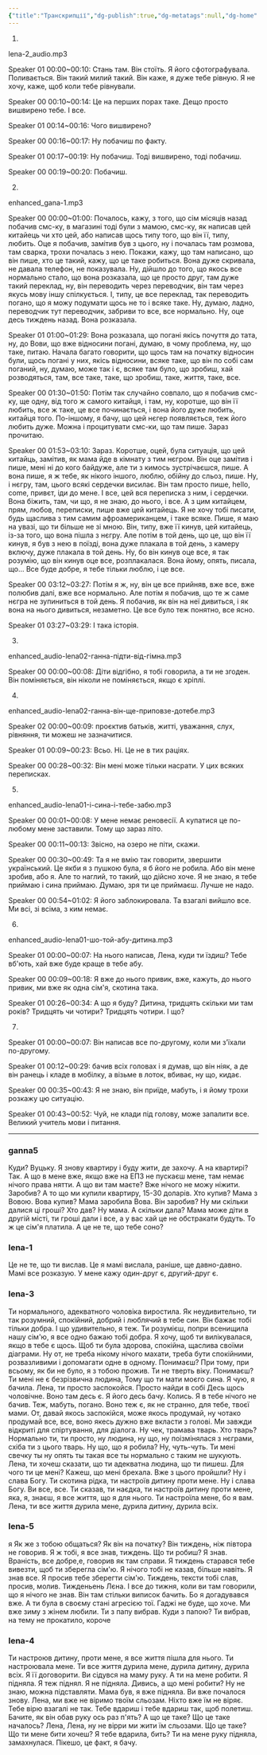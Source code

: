 ```yaml
---
{"title":"Транскрипції","dg-publish":true,"dg-metatags":null,"dg-home":null,"permalink":"/transkripcziyi/","dgPassFrontmatter":true,"noteIcon":""}
---
```


1.
lena-2_audio.mp3

Speaker 01 00:00~00:10: Стань там. Він стоїть. Я його сфотографувала. Поливається. Він такий милий такий. Він каже, я дуже тебе рівную. Я не хочу, каже, щоб коли тебе рівнували.

Speaker 00 00:10~00:14: Це на перших порах таке. Дещо просто вишвирено тебе. І все.

Speaker 01 00:14~00:16: Чого вишвирено?

Speaker 00 00:16~00:17: Ну побачиш по факту.

Speaker 01 00:17~00:19: Ну побачиш. Тоді вишвирено, тоді побачиш.

Speaker 00 00:19~00:20: Побачиш.

2.

enhanced_gana-1.mp3

Speaker 00 00:00~01:00: Почалось, кажу, з того, що сім місяців назад побачив смс-ку, в магазині тоді були з мамою, смс-ку, як написав цей китайець чи хто цей, або написав щось типу того, що він її, типу, любить. Оце я побачив, замітив був з цього, ну і почалась там розмова, там сварка, трохи почалась з нею. Покажи, кажу, що там написано, що він пише, хто це такий, кажу, що це таке робиться. Вона дуже скривала, не давала телефон, не показувала. Ну, дійшло до того, що якось все нормально стало, що вона розказала, що це просто друг, там дуже такий переклад, ну, він переводить через переводчик, він там через якусь мову іншу спілкується. І, типу, це все переклад, так переводить погано, що я можу подумати щось не то і всяке таке. Ну, думаю, ладно, переводчик тут переводчик, забриви то все, все нормально. Ну, оце десь тиждень назад. Вона розказала.

Speaker 01 01:00~01:29: Вона розказала, що погані якісь почуття до тата, ну, до Вови, що вже відносини погані, думаю, в чому проблема, ну, що таке, питаю. Начала багато говорити, що щось там на початку відносин були, щось погані у них, якісь відносини, всяке таке, що він по собі сам поганий, ну, думаю, може так і є, всяке там було, що зробиш, хай розводяться, там, все таке, таке, що зробиш, таке, життя, таке, все.

Speaker 00 01:30~01:50: Потім так случайно совпало, що я побачив смс-ку, ще одну, від того ж самого китайця, і там, ну, коротше, що він її любить, все ж таке, це все починається, і вона його дуже любить, китайця того. По-іншому, я бачу, що цей нєгер появляється, теж його любить дуже. Можна і процитувати смс-ки, що там пише. Зараз прочитаю.

Speaker 00 01:53~03:10: Зараз. Коротше, оцей, була ситуація, що цей китайць, замітив, як мама йде в кімнату з тим нєгром. Він оце замітив і пише, мені ні до кого байдуже, але ти з кимось зустрічаєшся, пише. А вона пише, я ж тебе, як нікого іншого, люблю, обійну до сльоз, пише. Ну, і нєгру, там, цього всякі сердечки висилає. Він там просто пише, hello, come, привєт, іди до мене. І все, цей вся переписка з ним, і сердечки. Вона біжить, там, чи що, я не знаю, до нього, і все. А з цим китайцем, прям, любов, переписки, пише вже цей китайець. Я не хочу тобі писати, будь щаслива з тим самим афроамериканцем, і таке всяке. Пише, я маю на увазі, що ти більше не зі мною. Він, типу, вже її кинув, цей китайець, із-за того, що вона пішла з нєгру. Але потім в той день, що це, що він її кинув, я був з нею в поїзді, вона дуже плакала в той день, з камеру включу, дуже плакала в той день. Ну, бо він кинув оце все, я так розумію, що він кинув оце все, розплакалася. Вона йому, опять, писала, що... Все буде добре, я тебе тільки люблю, і це все.

Speaker 00 03:12~03:27: Потім я ж, ну, він це все прийняв, вже все, вже полюбив далі, вже все нормально. Але потім я побачив, що те ж саме нєгра не зупиниться в той день. Я побачив, як він на неї дивиться, і як вона на нього дивиться, незаметно. Це все було теж понятно, все ясно.

Speaker 01 03:27~03:29: І така історія.

3.

enhanced_audio-lena02-ганна-підти-від-гімна.mp3

Speaker 00 00:00~00:08: Діти відгібно, я тобі говорила, а ти не згоден. Він поміняється, він ніколи не поміняється, якщо є хріплі.

4.

enhanced_audio-lena02-ганна-він-ще-приповзе-дотебе.mp3

Speaker 02 00:00~00:09: проєктив батьків, житті, уважання, слух, рівняння, ти можеш не зазначитися.

Speaker 01 00:09~00:23: Всьо. Ні. Це не в тих раціях.

Speaker 00 00:28~00:32: Він мені може тільки насрати. У цих всяких переписках.



5.

enhanced_audio-lena01-і-сина-і-тебе-забю.mp3

Speaker 00 00:01~00:08: У мене немає реновесії. А купатися це по-любому мене заставили. Тому що зараз літо.

Speaker 00 00:11~00:13: Звісно, на озеро не піти, скажи.

Speaker 00 00:30~00:49: Та я не вмію так говорити, звершити український. Це якби я з пушкою була, я б його не робила. Або він мене зробив, або я. Але то наглий, то такий, що дійсно хоче. Я не знаю, я тебе приймаю і сина приймаю. Думаю, зря ти це приймаєш. Лучше не надо.

Speaker 00 00:54~01:02: Я його заблокировала. Та взагалі вийшло все. Ми всі, зі всіма, з ким немає.



6.

enhanced_audio-lena01-шо-той-абу-дитина.mp3

Speaker 01 00:00~00:07: На нього написав, Лена, куди ти їздиш? Тебе вб'ють, хай вже буде краще в тебе абу.

Speaker 00 00:09~00:18: Я вже до нього привик, вже, кажуть, до нього привик, ми вже як одна сім'я, скотина така.

Speaker 01 00:26~00:34: А що я буду? Дитина, тридцять скільки ми там років? Тридцять чи чотири? Тридцять чотири. І що?

7.



Speaker 01 00:00~00:07: Він написав все по-другому, коли ми з'їхали по-другому.

Speaker 01 00:12~00:29: бачив всіх головах і я думав, що він ніяк, а де він ранець і кладе в мобілку, а візьме в лоток, вбиває, ну що, кидає.

Speaker 00 00:35~00:43: Я не знаю, він приїде, мабуть, і я йому трохи розкажу цю ситуацію.

Speaker 01 00:43~00:52: Чуй, не клади під голову, може запалити все. Великий учитель мови і питання.

---
### ganna5
Куди? Вуцьку. Я знову квартиру і буду жити, де захочу. А на квартирі? Так. А що в мене вже, якщо вже на ЕПЗ не пускаєш мене, там немає нічого права нятти. А що ви там маєте? Вже нічого не можу ніжити. Заробив? А то що ми купили квартиру, 15-30 доларів. Хто купив? Мама з Вовою. Вова купив? Мама заробила Вова. Він заробив? Ну ми скільки далися ці гроші? Хто дав? Ну мама. А скільки дала? Мама може діти в другій місті, ти гроші дали і все, а у вас хай це не обстракати будуть. То ж це сім'я платила. А це не те, що тебе соно? 

### lena-1

 Це не те, що ти вислав. Це я мамі вислала, раніше, ще давно-давно. Мамі все розказую. У мене кажу один-друг є, другий-друг є.

### lena-3

 Ти нормального, адекватного чоловіка виростила. Як неудивительно, ти так розумний, спокійний, добрий і люблячий в тебе син. Він бажає тобі тільки добра. І що удивительно, я теж. Ти розумієш, попри всенищила нашу сім'ю, я все одно бажаю тобі добра. Я хочу, щоб ти вилікувалася, якщо в тебе є щось. Щоб ти була здорова, спокійна, щаслива своїми діаграми. Ну от, не треба нікому нічого махати, треба бути спокійними, розвазливими і допомагати одне в одному. Понимаєш? При тому, при всьому, як би не було, я з тобою прожив. Ти не тверть віку. Понимаєш? Ти мені не є безрізвична людина, Тому що ти мати моєго сина. Я чую, я бачила. Лена, ти просто заспокойся. Просто найди в собі Десь щось чоловічне. Воно там десь є. Я його десь бачу. Колись. Я в тебе нічого не бачив. Теж, мабуть, погано. Воно теж є, як не странно, для тебе, твоєї мами. От, давай якось заспокійся, може якось продумай, ну чотако продумай все, все, воно якесь дужно вже вкласти з голові. Ми завжди відкриті для спіртування, для діалога. Ну чек, трамава тварь. Хто тварь? Нормально ти, ти просто, ну людина, ну що, ну поізмінялася з нєграми, схіба ти з цього тварь. Ну що, що я робила? Ну, чуть-чуть. Ти мені свечку ты ну опять ты такая все ты нормально с таким не шукують. Лена, ти хочеш сказати, що ти адекватна людина, що ти пишеш. Для чого ти це мені? Кажеш, що мені брехала. Вже з цього пройшли? Ну і слава Богу. Ти скотина рідка, ти настроїв дитину проти мене. Ну і слава Богу. Ви все, все. Ти сказав, ти наєдка, ти настроїв дитину проти мене, яка, я, знаєш, я все життя, що я для нього. Ти настроїла мене, бо я вам. Лена, ти все життя дурила мене, дурила дитину, дурила всіх.

### lena-5 

 я Як же з тобою общаться? Як він на початку? Він тиждень, ніж півтора не говорив. Я ж тобі, я все знав, тиждень. Що ти робиш? Я знав. Враність, все добре,е, говорив як там справи. Я тиждень старався тебе вивезти, щоб ти зберегла сім'ю. Я нічого тобі не казав, більше навіть. Я знав все. Я просив тебе зберегти сім'ю. Тиждень, тексти тобі слав, просив, молив. Тижденьень Лєна. І все до тижня, коли ви там говорили, що я нічого не знав. Він там стільки виписок бачить. Бо я догадувався вже. А ти була в своєму стані агресією тої. Гаджі не буде, що хоче. Ми вже зиму з жінем любили. Ти з папу вибрав. Куди з папою? Ти вибрав, на тему не прокатило, короче


### lena-4

 Ти настроюв дитину, проти мене, я все життя пішла для нього. Ти настроювала мене. Ти все життя дурила мене, дурила дитину, дурила всіх. Я її договорити. Ви сідувся на маму руку. А ти на мене робити. Я підняла. Я теж піднял. Я не підняла. Дивись, а що мені робити? Ну не знаю, можна підставляти. Мама був, я вже підняла. Ви вже почалося знову. Лена, ми вже не віримо твоїм сльозам. Ніхто вже їм не віряє. Тебе вірю взагалі не так. Тебе вдариш і тебе вдариш так, щоб полетиш. Бачите, як він обав руку ось раз п'ять? А що це таке? Що це таке началось? Лена, Лена, ну не вірри ми жити їм сльозами. Що це таке? Що ти мене бити хочеш? Я тебе вдарила, бить? Ти на мене руку підняла, замахнулася. Пікешо, це факт, я бачу. 


